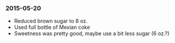 ### 2015-05-20
 * Reduced brown sugar to 8 oz.
 * Used full bottle of Mexian coke
 * Sweetness was pretty good, maybe use a bit less sugar (6 oz.?)
